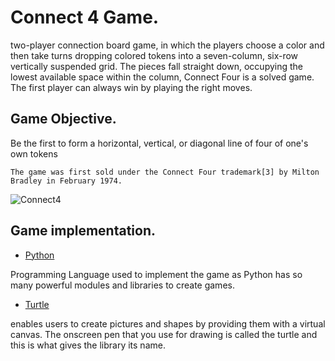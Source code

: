 # Connect 4 Game.

two-player connection board game, in which the players choose a color and then take turns dropping colored tokens into a seven-column, six-row vertically suspended grid. The pieces fall straight down, occupying the lowest available space within the column, Connect Four is a solved game. The first player can always win by playing the right moves.

## Game Objective.

Be the first to form a horizontal, vertical, or diagonal line of four of one's own tokens

`The game was first sold under the Connect Four trademark[3] by Milton Bradley in February 1974.`

![Connect4](https://user-images.githubusercontent.com/62806731/188726651-6526ecea-161b-4e45-bf79-cdba8fbc7dfc.PNG)

## Game implementation.

* [Python](https://www.python.org/)

Programming Language used to implement the game as Python has so many powerful modules and libraries to create games.

* [Turtle](https://docs.python.org/3/library/turtle.html)

enables users to create pictures and shapes by providing them with a virtual canvas. The onscreen pen that you use for drawing is called the turtle and this is what gives the library its name.
